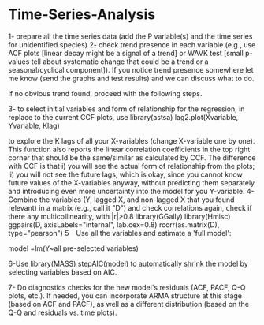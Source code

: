 # Time-Series-Analysis

1- prepare all the time series data (add the P variable(s) and the time series for unidentified species)
2- check trend presence in each variable (e.g., use ACF plots [linear decay might be a signal of a trend] or WAVK test [small p-values tell about systematic change that could be a trend or a seasonal/cyclical component]). If you notice trend presence somewhere let me know (send the graphs and test results) and we can discuss what to do.

If no obvious trend found, proceed with the following steps.

3- to select initial variables and form of relationship for the regression, in replace to the current CCF plots, use 
library(astsa)
lag2.plot(Xvariable, Yvariable, Klag)

to explore the K lags of all your X-variables (change X-variable one by one). This function also reports the linear correlation coefficients in the top right corner that should be the same/similar as calculated by CCF. The difference with CCF is that i) you will see the actual form of relationship from the plots; ii) you will not see the future lags, which is okay, since you cannot know future values of the X-variables anyway, without predicting them separately and introducing even more uncertainty into the model for you Y-variable.
4- Combine the variables (Y, lagged X, and non-lagged X that you found relevant) in a matrix (e.g., call it "D") and check correlations again, check if there any multicollinearity, with |r|>0.8
library(GGally)
library(Hmisc)
ggpairs(D, axisLabels="internal", lab.cex=0.8)
rcorr(as.matrix(D), type="pearson")
5 - Use all the variables and estimate a 'full model':

model =lm(Y~all pre-selected variables)

6-Use 
library(MASS)
stepAIC(model)
to automatically shrink the model by selecting variables based on AIC.

7- Do diagnostics checks for the new model's residuals (ACF, PACF, Q-Q plots, etc.). If needed, you can incorporate ARMA structure at this stage (based on ACF and PACF), as well as a different distribution (based on the Q-Q and residuals vs. time plots). 